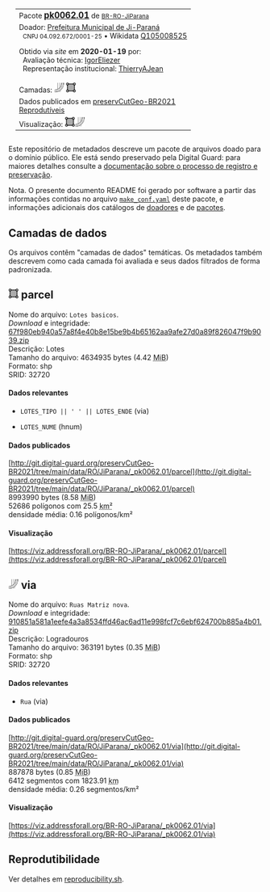 <aside>
<table align="right" style="padding: 1em">
<tr><td>Pacote <a target="_git" title="link canônico para o git deste pacote" href="http://git.digital-guard.org/preserv-BR/blob/main/data/RO/JiParana/_pk0062.01"><big><b>pk0062.01</b></big></a> de <small><a target="_osmcodes" title="Jurisdição" href="https://osm.codes/BR-RO-JiParana">BR-RO-JiParana</a></small>
</td></tr>
<tr><td>
Doador: <a rel="external" target="_doador" href="http://www.site.ji-parana.ro.gov.br/">Prefeitura Municipal de Ji-Paraná</a>
<br/>&nbsp; <small>CNPJ 04.092.672/0001-25</small> • Wikidata <a rel="external" target="_doador" title="link descritor Wikidata do doador" href="https://www.wikidata.org/wiki/Q105008525">Q105008525</a></small><br/>

Obtido via <i>site</i> em <b>2020-01-19</b> por:
<br/>&nbsp; Avaliação técnica: <a rel="external" target="_gitPerson" title="usuário Git" href="https://github.com/IgorEliezer">IgorEliezer</a>
<br/>&nbsp; Representação institucional: <a rel="external" target="_gitPerson" title="usuário Git" href="https://github.com/ThierryAJean">ThierryAJean</a><br/>
</td></tr>
<tr><td>Camadas: <a title="via" href="#-via"><img src="https://raw.githubusercontent.com/digital-guard/preserv/main/docs/assets/layerIcon-via.png" alt="via" width="20"/></a> <a title="parcel" href="#-parcel"><img src="https://raw.githubusercontent.com/digital-guard/preserv/main/docs/assets/layerIcon-parcel.png" alt="parcel" width="20"/></a> </td></tr>
<tr><td>Dados publicados em <a href="http://git.digital-guard.org/preservCutGeo-BR2021/tree/main/data/RO/JiParana/_pk0062.01">preservCutGeo-BR2021</a><br/><a href="#reprodutibilidade">Reprodutíveis</a></td></tr>
<tr><td>Visualização: <a title="parcel" href="https://viz.addressforall.org/BR-RO-JiParana/_pk0062.01/parcel"><img src="https://raw.githubusercontent.com/digital-guard/preserv/main/docs/assets/layerIcon-parcel.png" alt="parcel" width="20"/></a><a title="via" href="https://viz.addressforall.org/BR-RO-JiParana/_pk0062.01/via"><img src="https://raw.githubusercontent.com/digital-guard/preserv/main/docs/assets/layerIcon-via.png" alt="via" width="20"/></a></td></tr>
</table>
</aside>

<section>

Este repositório de metadados descreve um pacote de arquivos doado para o domínio público. Ele está sendo preservado pela Digital Guard: para maiores detalhes consulte a [documentação sobre o processo de registro e preservação](https://wiki.addressforall.org/doc/Documentação_Digital-guard).

Nota. O presente documento README foi gerado por software a partir das informações contidas no arquivo [`make_conf.yaml`](make_conf.yaml) deste pacote, e informações adicionais dos catálogos de [doadores](https://git.digital-guard.org/preserv-BR/blob/main/data/donor.csv) e de [pacotes](https://git.digital-guard.org/preserv-BR/blob/main/data/donatedPack.csv).

# Camadas de dados

Os arquivos contêm "camadas de dados" temáticas. Os metadados também descrevem como cada camada foi avaliada e seus dados filtrados de forma padronizada.

## <img src="https://raw.githubusercontent.com/digital-guard/preserv/main/docs/assets/layerIcon-parcel.png" alt="parcel" width="20"/> parcel

Nome do arquivo: `Lotes basicos`.<br/>*Download* e integridade: [67f980eb940a57a8f4e40b8e15be9b4b65162aa9afe27d0a89f826047f9b9039.zip](http://dl.digital-guard.org/67f980eb940a57a8f4e40b8e15be9b4b65162aa9afe27d0a89f826047f9b9039.zip)<br/>Descrição: Lotes<br/>Tamanho do arquivo: 4634935 bytes (4.42 <abbr title="mebibyte">MiB</abbr>)<br/>Formato: shp<br/>SRID: 32720

#### Dados relevantes
* `LOTES_TIPO || ' ' || LOTES_ENDE` (via)

* `LOTES_NUME` (hnum)

#### Dados publicados
[http://git.digital-guard.org/preservCutGeo-BR2021/tree/main/data/RO/JiParana/_pk0062.01/parcel](http://git.digital-guard.org/preservCutGeo-BR2021/tree/main/data/RO/JiParana/_pk0062.01/parcel)<br/>8993990 bytes (8.58 <abbr title="mebibyte">MiB</abbr>)<br/>52686 polígonos com 25.5 <abbr title="quilômetros quadrados">km²</abbr><br/>densidade média: 0.16 polígonos/km²

#### Visualização
[https://viz.addressforall.org/BR-RO-JiParana/_pk0062.01/parcel](https://viz.addressforall.org/BR-RO-JiParana/_pk0062.01/parcel)
## <img src="https://raw.githubusercontent.com/digital-guard/preserv/main/docs/assets/layerIcon-via.png" alt="via" width="20"/> via

Nome do arquivo: `Ruas Matriz nova`.<br/>*Download* e integridade: [910851a581a1eefe4a3a8534ffd46ac6ad11e998fcf7c6ebf624700b885a4b01.zip](http://dl.digital-guard.org/910851a581a1eefe4a3a8534ffd46ac6ad11e998fcf7c6ebf624700b885a4b01.zip)<br/>Descrição: Logradouros<br/>Tamanho do arquivo: 363191 bytes (0.35 <abbr title="mebibyte">MiB</abbr>)<br/>Formato: shp<br/>SRID: 32720

#### Dados relevantes
* `Rua` (via)

#### Dados publicados
[http://git.digital-guard.org/preservCutGeo-BR2021/tree/main/data/RO/JiParana/_pk0062.01/via](http://git.digital-guard.org/preservCutGeo-BR2021/tree/main/data/RO/JiParana/_pk0062.01/via)<br/>887878 bytes (0.85 <abbr title="mebibyte">MiB</abbr>)<br/>6412 segmentos com 1823.91 <abbr title="quilômetros">km</abbr><br/>densidade média: 0.26 segmentos/km²

#### Visualização
[https://viz.addressforall.org/BR-RO-JiParana/_pk0062.01/via](https://viz.addressforall.org/BR-RO-JiParana/_pk0062.01/via)

</section>
<section>

# Reprodutibilidade

Ver detalhes em [reproducibility.sh](reproducibility.sh).

</section>

